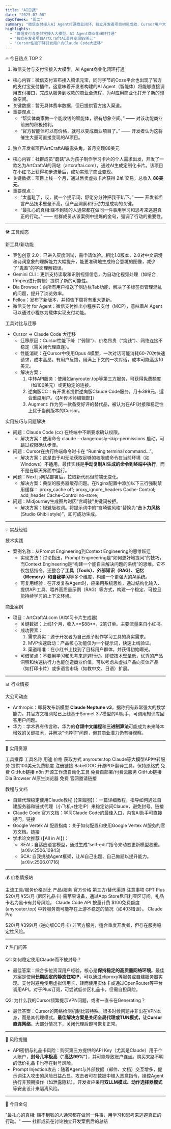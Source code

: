 ```yaml
---
title: "AI日报"
date: "2025-07-08"
dayOfWeek: "周二"
summary: "微信支付接入AI Agent打通商业闭环，独立开发者项目初见成效，Cursor用户大规模迁移"
highlights:
  - "微信支付与支付宝接入大模型，AI Agent商业化闭环打通"
  - "独立开发者项目ArtCraftAI首月变现88美元"
  - "Cursor性能下降引发用户向Claude Code大迁移"
---
```


🔥 今日热点 TOP 2

1. 微信支付与支付宝接入大模型，AI Agent商业化闭环打通
- 核心内容：微信支付宣布接入腾讯元宝，同时字节的Coze平台也出现了官方的支付宝支付插件。这意味着开发者构建的AI Agent（智能体）将能够直接调用支付接口，完成从服务到收款的商业全流程，为AI应用商业化打开了新的想象空间。
- 关键数据：暂无具体费率数据，但已提供官方接入渠道。
- 重要观点：
  - “帮实体商家做一个能收钱的智能体，很有想象空间。” —— 对该功能商业前景的积极预判。
  - “官方智能体可以有价格，就可以变成商业项目了。” —— 开发者认为这将催生大量可直接变现的AI项目。

2. 独立开发者项目ArtCraftAI崭露头角，首月变现88美元
- 核心内容：社群成员“蘑菇”从为孩子制作学习卡片的个人需求出发，开发了一款名为ArtCraftAI的网站（artcraftai.com），通过AI生成定制化卡片。该项目在小红书上获得初步流量后，成功实现了商业变现。
- 关键数据：项目上线一个月，通过售卖虚拟卡片获得 2单 交易，总收入 **88美元**。
- 重要观点：
  - “太羞耻了，哎，就一个提示词，舒佬分分钟把我干趴下。” —— 开发者坦言产品技术壁垒不高，但产品洞察和行动力是成功的关键。
  - “最扎心的真相:赚不到钱的人通常都在做同一件事用学习和思考来逃避真正的行动。” —— 社群成员从该案例中提炼的金句，强调了行动的重要性。
  

---

🛠️ 工具动态

新工具/新功能
- 豆包创意 2.0：已进入灰度测试，需申请体验。相比1.0版本，2.0对中文语境和诗词意象的理解能力大幅提升，能更准确地生成符合意境的图像，减少了“鬼畜”的字面理解错误。
- Gemini CLI：更新支持读取和识别视频信息，为自动化视频处理（如结合ffmpeg进行剪辑）提供了新的可能性。
- Dia Browser：向所有用户推送了侧边栏Tab功能，解决了多标签页管理混乱的问题，提升了浏览效率。
- Fellou：发布了新版本，并预告下周将有重大更新。
- 微信支付 for Agent：微信支付推出小程序云支付（MCP），意味着AI Agent可以通过小程序为载体实现支付功能。
  
工具对比与迁移
- Cursor → Claude Code 大迁移
  - 迁移原因：Cursor性能下降（“弱智”）、价格昂贵（“烧钱”）、网络连接不稳定（需关闭代理直连）。
  - 性能消耗：在Cursor中使用Opus 4模型，一次对话可能消耗60-70次快速请求，成本高昂。有用户反馈，用满上下文的一次对话，成本可能高达10美元。
  - 解决方案：
    1. 中转API服务：使用如anyrouter.top等第三方服务，可获得免费额度（如100美元）或更稳定的连接。
    2. 逆向版CC：有开发者提供逆向版Claude Code服务，月卡399元，适合重度用户。（【AI传术师编辑部】）
    3. Augment: 作为另一款备受好评的替代品，被认为在API对接和稳定性上优于当前版本的Cursor。
      
实用技巧与问题解决
- 问题：Claude Code (cc) 在终端中不断要求确认权限。
  - 解决方案：使用命令 claude --dangerously-skip-permissions 启动，可跳过权限确认步骤。
- 问题：Cursor在执行终端命令时卡在 “Running terminal command...”。
  - 解决方案：这是由于AI无法获取足够的权限或命令在当前环境（如Windows）不适用。最佳实践是**手动复制AI生成的命令到终端中执行**，而不是在聊天界面中运行。
- 问题：Next.js网站部署后，拉取新代码但前端无变化。
  - 解决方案：典型的服务器缓存问题。在Nginx配置中添加以下三行强制禁用缓存：
proxy_cache off;
proxy_ignore_headers Cache-Control;
add_header Cache-Control no-store;
- 问题：Midjourney生成图片时因“宫崎骏”关键词被拒。
  - 解决方案：规避版权词。将提示词中的“宫崎骏风格”替换为“**吉卜力风格** (Studio Ghibli style)”，即可成功生成。
    

---

💡 实战经验

技术实践
- 案例名称：从Prompt Engineering到Context Engineering的思维跃迁
  - 实现方法：讨论指出，Prompt Engineering是“如何更好地提问”的技巧，而Context Engineering是“构建一个能自主解决问题的系统”的思维。它不仅包括指令，还整合了**工具（Tools）、外部知识（RAG）、记忆（Memory）和自我学习**等多个维度，构建一个更强大的AI系统。
  - 可复用经验：在开发复杂Agent时，应采用系统思维，通过结构化输入、提供API工具、喂养高质量示例（RAG）等方式，构建一个稳定、可控且能持续学习的上下文环境。
    
商业案例
- 项目：ArtCraftAI.com (AI学习卡片生成器)
  - 关键数据：上线1个月，收入**$88**，2笔订单。主要流量来自小红书。
  - 成功要素：
    1. 需求真实：源于开发者为自己孩子制作学习工具的真实需求。
    2. MVP快速启动：产品核心功能仅为一个提示词，快速上线验证。
    3. 渠道精准：在小红书上找到了目标用户群体，并获得初始曝光。
  - 可借鉴点：不要用学习和思考来逃避行动。即使技术壁垒低，优秀的产品洞察和快速执行力也能创造商业价值。可以考虑从虚拟产品向实体产品（如打印卡片）或多语言市场（如教中文、日语）扩展。
    

---

📊 行业情报

大公司动态
- Anthropic：即将发布新模型 **Claude Neptune v3**，据称拥有非常强大的数学能力。其官方文档网站已上线基于Sonnet 3.7模型的AI助手，可调用知识库回答用户问题。
- 华为：学术界有传言称，华为的**仓颉中文编程**和**三进制算法**可能成为未来降本增效的关键技术，并解决“卡脖子”问题，但其商业潜力仍有待观察。
  

---

🎯 实用资源

工具推荐
工具名称
用途
价格
获取方式
anyrouter.top
Claude等大模型API中转服务
提供100美元免费额度
注册链接
BabelDOC
开源PDF翻译工具，保持原格式
免费
GitHub链接
n8n
开源工作流自动化工具
免费自部署/付费云服务
GitHub链接
Dia Browser
AI原生浏览器
免费
官网邀请链接

教程与文档
- 自建代理稳定使用Claude教程 (【深海圈】)：一篇详细教程，指导如何通过自建服务器和链式代理（小飞机+住宅IP）来稳定访问Claude，避免封号。链接
- Claude Code 官方文档：学习Claude Code的最佳入口，内含AI助手可直接提问。链接
- Google Vertex AI 配置指南：关于如何配置和使用Google Vertex AI服务的官方文档。链接
- 学术论文推荐 (【All in AI】)：
  - SEAL: 自适应语言模型，通过生成“self-edit”指令来动态更新模型权重。(arXiv:2506.10943)
  - SCA: 自我挑战Agent框架，让AI自己出题、自己做题以提升能力。(arXiv:2506.01716)
    

---

💰 价格情报站

主流工具/服务价格对比
产品/服务
官方价格
第三方/替代渠道
注意事项
GPT Plus
$20/月
¥55/月 (尼区礼品卡)
需苹果设备，通过App Store尼日利亚区订阅。礼品卡若为黑卡有封号风险。
Claude Code API
按量计费
$100免费额度 (anyrouter.top)
中转服务商可能存在上游不稳定的情况（如403错误）。
Claude Pro

$20/月
¥399/月 (逆向版CC月卡)
非官方服务，适合重度开发者，但存在服务稳定性风险。


---

❓ 热门问答

Q1: 如何稳定使用Claude而不被封号？
- 最佳答案：综合多位资深用户经验，核心是**保持稳定的高质量网络环境**。最佳方案是使用**长期固定的静态住宅IP**，可以通过cliproxy等服务或自建服务器实现。支付时避免使用虚拟信用卡，转而使用实体卡或通过OpenRouter等平台调用API。对于Plus订阅，可尝试低价区礼品卡，但需自担风险。
  
Q2: 为什么我的Cursor频繁提示VPN问题，或者一直卡在Generating？
- 最佳答案：Cursor的网络检测机制比较特殊。很多时候问题并非出在VPN本身，而是其代理模式。**最佳解决方案是关闭全局代理或TUN模式，让Cursor直连网络**。大部分情况下，关闭代理后即可恢复正常。
  

---

🚨 风险提醒

- API密钥与礼品卡风险：购买第三方提供的API Key（尤其是Claude）用于个人账户，**封号几率极高（“高达99%”）**，并可能导致账户连坐。购买来路不明的低价礼品卡也存在封号风险。
- Prompt Injection攻击：随着Agent与外部数据（邮件、文档）交互增多，提示词注入攻击的风险日益凸显。攻击者可在数据中植入恶意指令，操控Agent执行非预期操作（如泄露隐私）。开发者应采用**双LLM模式、动作选择器模式**等安全设计来隔离风险。
  

---

🌟 今日金句

"最扎心的真相: 赚不到钱的人通常都在做同一件事，用学习和思考来逃避真正的行动。" —— 社群成员在讨论独立开发案例后的总结